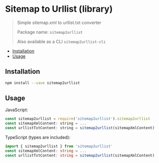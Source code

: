 # Sitemap to Urllist (library)

> Simple sitemap.xml to urllist.txt converter
>
> Package name: `sitemap2urllist`
>
> Also available as a CLI `sitemap2urllist-cli`

<!-- toc -->

- [Installation](#installation)
- [Usage](#usage)

<!-- tocstop -->

## Installation

```sh
npm install --save sitemap2urllist
```

## Usage

JavaScript:

```js
const sitemap2urllist = require('sitemap2urllist').sitemap2urllist
const sitemapXmlContent: string = ...
const urllistTxtContent: string = sitemap2urllist(sitemapXmlContent)
```

TypeScript (types are included):

```ts
import { sitemap2urllist } from 'sitemap2urllist'
const sitemapXmlContent: string = ...
const urllistTxtContent: string = sitemap2urllist(sitemapXmlContent)
```
